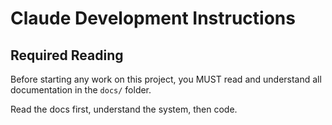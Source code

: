 # Claude Development Instructions

## Required Reading

Before starting any work on this project, you MUST read and understand all documentation in the `docs/` folder.

Read the docs first, understand the system, then code.